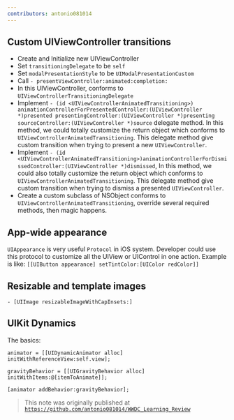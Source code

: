 ```yaml
---
contributors: antonio081014
---
```


## Custom UIViewController transitions

- Create and Initialize new UIViewController
- Set `transitioningDelegate` to be `self`
- Set `modalPresentationStyle` to be `UIModalPresentationCustom`
- Call `- presentViewController:animated:completion:`
- In this UIViewController, conforms to `UIViewControllerTransitioningDelegate`
- Implement `- (id <UIViewControllerAnimatedTransitioning>) animationControllerForPresentedController:(UIViewController *)presented presentingController:(UIViewController *)presenting sourceController:(UIViewController *)source` delegate method. In this method, we could totally customize the return object which conforms to `UIViewControllerAnimatedTransitioning`. This delegate method give custom transition when trying to present a new `UIViewController`.
- Implement `- (id <UIViewControllerAnimatedTransitioning>)animationControllerForDismissedController:(UIViewController *)dismissed`, In this method, we could also totally customize the return object which conforms to `UIViewControllerAnimatedTransitioning`. This delegate method give custom transition when trying to dismiss a presented `UIViewController`.
- Create a custom subclass of NSObject conforms to `UIViewControllerAnimatedTransitioning`, override several required methods, then magic happens.

## App-wide appearance

`UIAppearance` is very useful `Protocol` in iOS system. Developer could use this protocol to customize all the UIView or UIControl in one action.
Example is like: `[[UIButton appearance] setTintColor:[UIColor redColor]]`

## Resizable and template images

`- [UIImage resizableImageWithCapInsets:]`

## UIKit Dynamics

The basics:

```objc
animator = [[UIDynamicAnimator alloc] initWithReferenceView:self.view];

gravityBehavior = [[UIGravityBehavior alloc] initWithItems:@[itemToAnimate]];

[animator addBehavior:gravityBehavior];
```

> This note was originally published at [`https://github.com/antonio081014/WWDC_Learning_Review`](https://github.com/antonio081014/WWDC_Learning_Review)